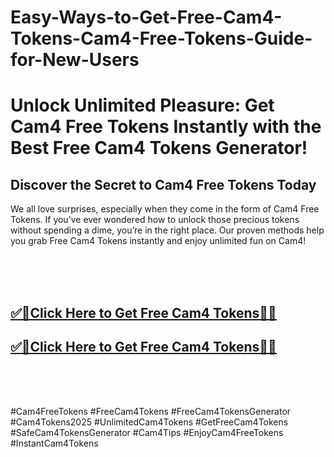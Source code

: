 # Easy-Ways-to-Get-Free-Cam4-Tokens-Cam4-Free-Tokens-Guide-for-New-Users

<h1>Unlock Unlimited Pleasure: Get Cam4 Free Tokens Instantly with the Best Free Cam4 Tokens Generator!</h1>

<h2>Discover the Secret to Cam4 Free Tokens Today</h2>
We all love surprises, especially when they come in the form of Cam4 Free Tokens. If you’ve ever wondered how to unlock those precious tokens without spending a dime, you’re in the right place. Our proven methods help you grab Free Cam4 Tokens instantly and enjoy unlimited fun on Cam4!

<br><br><br>
**<b><h2>[✅🎯Click Here to Get Free Cam4 Tokens🎯✅](https://usgrabber.com/cam4-tokens/)</h2></b>**
**<b><h2>[✅🎯Click Here to Get Free Cam4 Tokens🎯✅](https://usgrabber.com/cam4-tokens/)</h2></b>**
<br><br><br>



#Cam4FreeTokens #FreeCam4Tokens #FreeCam4TokensGenerator #Cam4Tokens2025 #UnlimitedCam4Tokens #GetFreeCam4Tokens #SafeCam4TokensGenerator #Cam4Tips #EnjoyCam4FreeTokens #InstantCam4Tokens
